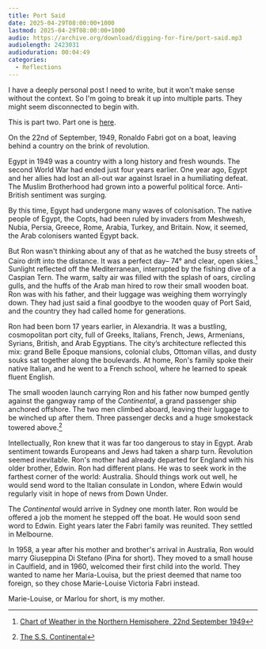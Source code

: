 ```yaml
---
title: Port Said
date: 2025-04-29T08:00:00+1000
lastmod: 2025-04-29T08:00:00+1000
audio: https://archive.org/download/digging-for-fire/port-said.mp3
audiolength: 2423031
audioduration: 00:04:49
categories:
  - Reflections
---
```


I have a deeply personal post I need to write, but it won't make sense without the context. So I'm going to break it up into multiple parts. They might seem disconnected to begin with.

This is part two. Part one is [here](/posts/why-i-believe-in-ghosts).

On the 22nd of September, 1949, Ronaldo Fabri got on a boat, leaving behind a country on the brink of revolution.

Egypt in 1949 was a country with a long history and fresh wounds. The second World War had ended just four years earlier. One year ago, Egypt and her allies had lost an all-out war against Israel in a humiliating defeat. The Muslim Brotherhood had grown into a powerful political force. Anti-British sentiment was surging.

By this time, Egypt had undergone many waves of colonisation. The native people of Egypt, the Copts, had been ruled by invaders from Meshwesh, Nubia, Persia, Greece, Rome, Arabia, Turkey, and Britain. Now, it seemed, the Arab colonisers wanted Egypt back.

But Ron wasn't thinking about any of that as he watched the busy streets of Cairo drift into the distance. It was a perfect day– 74° and clear, open skies.[^1] Sunlight reflected off the Mediterranean, interrupted by the fishing dive of a Caspian Tern. The warm, salty air was filled with the splash of oars, circling gulls, and the huffs of the Arab man hired to row their small wooden boat. Ron was with his father, and their luggage was weighing them worryingly down. They had just said a final goodbye to the wooden quay of Port Said, and the country they had called home for generations.

Ron had been born 17 years earlier, in Alexandria. It was a bustling, cosmopolitan port city, full of Greeks, Italians, French, Jews, Armenians, Syrians, British, and Arab Egyptians. The city’s architecture reflected this mix: grand Belle Époque mansions, colonial clubs, Ottoman villas, and dusty souks sat together along the boulevards. At home, Ron's family spoke their native Italian, and he went to a French school, where he learned to speak fluent English.

The small wooden launch carrying Ron and his father now bumped gently against the gangway ramp of the _Continental_, a grand passenger ship anchored offshore. The two men climbed aboard, leaving their luggage to be winched up after them. Three passenger decks and a huge smokestack towered above.[^2]

Intellectually, Ron knew that it was far too dangerous to stay in Egypt. Arab sentiment towards Europeans and Jews had taken a sharp turn. Revolution seemed inevitable. Ron's mother had already departed for England with his older brother, Edwin. Ron had different plans. He was to seek work in the farthest corner of the world: Australia. Should things work out well, he would send word to the Italian consulate in London, where Edwin would regularly visit in hope of news from Down Under.

The _Continental_ would arrive in Sydney one month later. Ron would be offered a job the moment he stepped off the boat. He would soon send word to Edwin. Eight years later the Fabri family was reunited. They settled in Melbourne.

In 1958, a year after his mother and brother's arrival in Australia, Ron would marry Giuseppina Di Stefano (Pina for short). They moved to a small house in Caulfield, and in 1960, welcomed their first child into the world. They wanted to name her Maria-Louisa, but the priest deemed that name too foreign, so they chose Marie-Louise Victoria Fabri instead.

Marie-Louise, or Marlou for short, is my mother.

[^1]: [Chart of Weather in the Northern Hemisphere, 22nd September 1949](https://digital.nmla.metoffice.gov.uk/IO_1dbf73b5-2797-49ed-ae01-f1731a64977e/)
[^2]: [The S.S. Continental](https://licensing-publishing.nine.com.au/archive/The-SS-Continental-arrives-in-2F3XC5LN4A2N.html)

